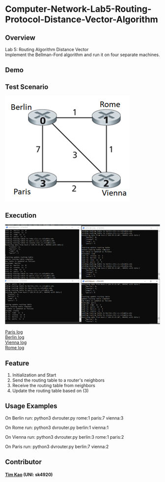 # Computer-Network-Lab5-Routing-Protocol-Distance-Vector-Algorithm

## Overview ##
Lab 5: Routing Algorithm Distance Vector \
Implement the Bellman-Ford algorithm and run it on four separate machines.


## Demo ##
## Test Scenario ## 
![image](https://github.com/tim-kao/-Computer-Network-Lab5-Routing-Protocol-Distance-Vector-Algorithm/blob/main/demo/test_scenario.png)

## Execution ##
![image](https://github.com/tim-kao/-Computer-Network-Lab5-Routing-Protocol-Distance-Vector-Algorithm/blob/main/demo/execution.png)

[Paris log](https://github.com/tim-kao/-Computer-Network-Lab5-Routing-Protocol-Distance-Vector-Algorithm/blob/main/log/Paris.log) \
[Berlin log](https://github.com/tim-kao/-Computer-Network-Lab5-Routing-Protocol-Distance-Vector-Algorithm/blob/main/log/berlin.log) \
[Vienna log](https://github.com/tim-kao/-Computer-Network-Lab5-Routing-Protocol-Distance-Vector-Algorithm/blob/main/log/Vienna.log) \
[Rome log](https://github.com/tim-kao/-Computer-Network-Lab5-Routing-Protocol-Distance-Vector-Algorithm/blob/main/log/rome.log)

## Feature ##
1. Initialization and Start
2. Send the routing table to a router's neighbors
3. Receive the routing table from neighbors
4. Update the routing table based on (3)
##  Usage Examples ##
On Berlin run:
python3 dvrouter.py rome:1 paris:7 vienna:3

On Rome run:
python3 dvrouter.py berlin:1 vienna:1

On Vienna run:
python3 dvrouter.py berlin:3 rome:1 paris:2

On Paris run:
python3 dvrouter.py berlin:7 vienna:2
   
## Contributor ##
#### [Tim Kao](https://github.com/tim-kao) (UNI: sk4920)
